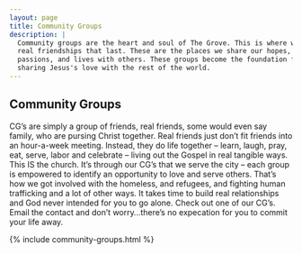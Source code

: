 ```yaml
---
layout: page
title: Community Groups
description: |
  Community groups are the heart and soul of The Grove. This is where we forge
  real friendships that last. These are the places we share our hopes, goals,
  passions, and lives with others. These groups become the foundation for
  sharing Jesus's love with the rest of the world.
---
```


## Community Groups

CG’s are simply a group of friends, real friends, some would even say family, who are pursing Christ together.  Real friends just don’t fit friends into an hour-a-week meeting. Instead, they do life together – learn, laugh, pray, eat, serve, labor and celebrate – living out the Gospel in real tangible ways. This IS the church. It’s through our CG’s that we serve the city – each group is empowered to identify an opportunity to love and serve others.  That’s how we got involved with the homeless, and refugees, and fighting human trafficking and a lot of other ways.  It takes time to build real relationships and God never intended for you to go alone.  Check out one of our CG’s.  Email the contact and don’t worry…there’s no expecation for you to commit your life away.

{% include community-groups.html %}
